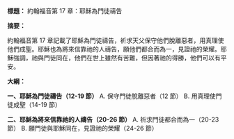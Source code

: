 **標題：** 約翰福音第 17 章：耶穌為門徒禱告

**摘要：**

約翰福音第 17 章記載了耶穌為門徒禱告，祈求天父保守他們脫離惡者，用真理使他們成聖。耶穌也為將來信靠祂的人禱告，願他們都合而為一，見證祂的榮耀。耶穌強調，祂與門徒同在，他們在世上雖然有苦難，但因著祂的得勝，他們可以有平安。

**大綱：**

**一、耶穌為門徒禱告（12-19 節）**
    A. 保守門徒脫離惡者（12 節）
    B. 用真理使門徒成聖（14-19 節）

**二、耶穌為將來信靠祂的人禱告（20-26 節）**
    A. 祈求門徒都合而為一（20-23 節）
    B. 願門徒與耶穌同在，見證祂的榮耀（24-26 節）